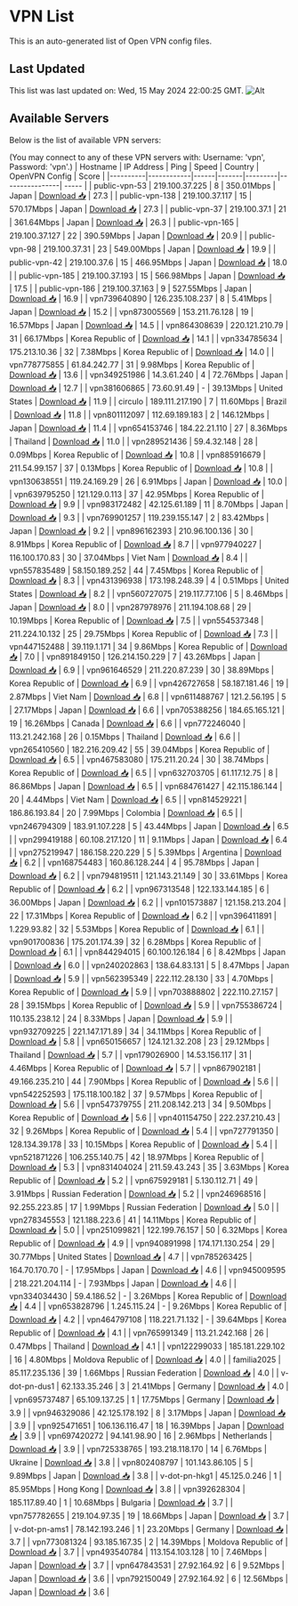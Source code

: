# VPN List

This is an auto-generated list of Open VPN config files.

## Last Updated

This list was last updated on: Wed, 15 May 2024 22:00:25 GMT.
![Alt](https://repobeats.axiom.co/api/embed/186b98318ef1479477931607c1ad7d823f12451f.svg "Repobeats analytics image")

## Available Servers

Below is the list of available VPN servers:

(You may connect to any of these VPN servers with: Username: 'vpn', Password: 'vpn'.)
| Hostname | IP Address | Ping | Speed | Country | OpenVPN Config | Score |
|----------|------------|------|-------|---------|----------------| ----- |
| public-vpn-53 | 219.100.37.225 | 8 | 350.01Mbps | Japan | [Download 📥](./configs/server_0_JP.ovpn) | 27.3 |
| public-vpn-138 | 219.100.37.117 | 15 | 570.17Mbps | Japan | [Download 📥](./configs/server_1_JP.ovpn) | 27.3 |
| public-vpn-37 | 219.100.37.1 | 21 | 361.64Mbps | Japan | [Download 📥](./configs/server_2_JP.ovpn) | 26.3 |
| public-vpn-165 | 219.100.37.127 | 22 | 390.59Mbps | Japan | [Download 📥](./configs/server_3_JP.ovpn) | 20.9 |
| public-vpn-98 | 219.100.37.31 | 23 | 549.00Mbps | Japan | [Download 📥](./configs/server_4_JP.ovpn) | 19.9 |
| public-vpn-42 | 219.100.37.6 | 15 | 466.95Mbps | Japan | [Download 📥](./configs/server_5_JP.ovpn) | 18.0 |
| public-vpn-185 | 219.100.37.193 | 15 | 566.98Mbps | Japan | [Download 📥](./configs/server_6_JP.ovpn) | 17.5 |
| public-vpn-186 | 219.100.37.163 | 9 | 527.55Mbps | Japan | [Download 📥](./configs/server_7_JP.ovpn) | 16.9 |
| vpn739640890 | 126.235.108.237 | 8 | 5.41Mbps | Japan | [Download 📥](./configs/server_8_JP.ovpn) | 15.2 |
| vpn873005569 | 153.211.76.128 | 19 | 16.57Mbps | Japan | [Download 📥](./configs/server_9_JP.ovpn) | 14.5 |
| vpn864308639 | 220.121.210.79 | 31 | 66.17Mbps | Korea Republic of | [Download 📥](./configs/server_10_KR.ovpn) | 14.1 |
| vpn334785634 | 175.213.10.36 | 32 | 7.38Mbps | Korea Republic of | [Download 📥](./configs/server_11_KR.ovpn) | 14.0 |
| vpn778775855 | 61.84.242.77 | 31 | 9.98Mbps | Korea Republic of | [Download 📥](./configs/server_12_KR.ovpn) | 13.6 |
| vpn349251986 | 14.3.61.240 | 4 | 72.76Mbps | Japan | [Download 📥](./configs/server_13_JP.ovpn) | 12.7 |
| vpn381606865 | 73.60.91.49 | - | 39.13Mbps | United States | [Download 📥](./configs/server_14_US.ovpn) | 11.9 |
| circulo | 189.111.217.190 | 7 | 11.60Mbps | Brazil | [Download 📥](./configs/server_15_BR.ovpn) | 11.8 |
| vpn801112097 | 112.69.189.183 | 2 | 146.12Mbps | Japan | [Download 📥](./configs/server_16_JP.ovpn) | 11.4 |
| vpn654153746 | 184.22.21.110 | 27 | 8.36Mbps | Thailand | [Download 📥](./configs/server_17_TH.ovpn) | 11.0 |
| vpn289521436 | 59.4.32.148 | 28 | 0.09Mbps | Korea Republic of | [Download 📥](./configs/server_18_KR.ovpn) | 10.8 |
| vpn885916679 | 211.54.99.157 | 37 | 0.13Mbps | Korea Republic of | [Download 📥](./configs/server_19_KR.ovpn) | 10.8 |
| vpn130638551 | 119.24.169.29 | 26 | 6.91Mbps | Japan | [Download 📥](./configs/server_20_JP.ovpn) | 10.0 |
| vpn639795250 | 121.129.0.113 | 37 | 42.95Mbps | Korea Republic of | [Download 📥](./configs/server_21_KR.ovpn) | 9.9 |
| vpn983172482 | 42.125.61.189 | 11 | 8.70Mbps | Japan | [Download 📥](./configs/server_22_JP.ovpn) | 9.3 |
| vpn769901257 | 119.239.155.147 | 2 | 83.42Mbps | Japan | [Download 📥](./configs/server_23_JP.ovpn) | 9.2 |
| vpn896162393 | 210.96.100.136 | 30 | 8.91Mbps | Korea Republic of | [Download 📥](./configs/server_24_KR.ovpn) | 8.7 |
| vpn977940227 | 116.100.170.83 | 30 | 37.04Mbps | Viet Nam | [Download 📥](./configs/server_25_VN.ovpn) | 8.4 |
| vpn557835489 | 58.150.189.252 | 44 | 7.45Mbps | Korea Republic of | [Download 📥](./configs/server_26_KR.ovpn) | 8.3 |
| vpn431396938 | 173.198.248.39 | 4 | 0.51Mbps | United States | [Download 📥](./configs/server_27_US.ovpn) | 8.2 |
| vpn560727075 | 219.117.77.106 | 5 | 8.46Mbps | Japan | [Download 📥](./configs/server_28_JP.ovpn) | 8.0 |
| vpn287978976 | 211.194.108.68 | 29 | 10.19Mbps | Korea Republic of | [Download 📥](./configs/server_29_KR.ovpn) | 7.5 |
| vpn554537348 | 211.224.10.132 | 25 | 29.75Mbps | Korea Republic of | [Download 📥](./configs/server_30_KR.ovpn) | 7.3 |
| vpn447152488 | 39.119.1.171 | 34 | 9.86Mbps | Korea Republic of | [Download 📥](./configs/server_31_KR.ovpn) | 7.0 |
| vpn891849150 | 126.214.150.229 | 7 | 43.26Mbps | Japan | [Download 📥](./configs/server_32_JP.ovpn) | 6.9 |
| vpn961646529 | 211.220.87.239 | 30 | 38.89Mbps | Korea Republic of | [Download 📥](./configs/server_33_KR.ovpn) | 6.9 |
| vpn426727658 | 58.187.181.46 | 19 | 2.87Mbps | Viet Nam | [Download 📥](./configs/server_34_VN.ovpn) | 6.8 |
| vpn611488767 | 121.2.56.195 | 5 | 27.17Mbps | Japan | [Download 📥](./configs/server_35_JP.ovpn) | 6.6 |
| vpn705388256 | 184.65.165.121 | 19 | 16.26Mbps | Canada | [Download 📥](./configs/server_36_CA.ovpn) | 6.6 |
| vpn772246040 | 113.21.242.168 | 26 | 0.15Mbps | Thailand | [Download 📥](./configs/server_37_TH.ovpn) | 6.6 |
| vpn265410560 | 182.216.209.42 | 55 | 39.04Mbps | Korea Republic of | [Download 📥](./configs/server_38_KR.ovpn) | 6.5 |
| vpn467583080 | 175.211.20.24 | 30 | 38.74Mbps | Korea Republic of | [Download 📥](./configs/server_39_KR.ovpn) | 6.5 |
| vpn632703705 | 61.117.12.75 | 8 | 86.86Mbps | Japan | [Download 📥](./configs/server_40_JP.ovpn) | 6.5 |
| vpn684761427 | 42.115.186.144 | 20 | 4.44Mbps | Viet Nam | [Download 📥](./configs/server_41_VN.ovpn) | 6.5 |
| vpn814529221 | 186.86.193.84 | 20 | 7.99Mbps | Colombia | [Download 📥](./configs/server_42_CO.ovpn) | 6.5 |
| vpn246794309 | 183.91.107.228 | 5 | 43.44Mbps | Japan | [Download 📥](./configs/server_43_JP.ovpn) | 6.5 |
| vpn299419188 | 60.108.217.120 | 11 | 9.11Mbps | Japan | [Download 📥](./configs/server_44_JP.ovpn) | 6.4 |
| vpn275219947 | 186.158.220.229 | 5 | 5.39Mbps | Argentina | [Download 📥](./configs/server_45_AR.ovpn) | 6.2 |
| vpn168754483 | 160.86.128.244 | 4 | 95.78Mbps | Japan | [Download 📥](./configs/server_46_JP.ovpn) | 6.2 |
| vpn794819511 | 121.143.21.149 | 30 | 33.61Mbps | Korea Republic of | [Download 📥](./configs/server_47_KR.ovpn) | 6.2 |
| vpn967313548 | 122.133.144.185 | 6 | 36.00Mbps | Japan | [Download 📥](./configs/server_48_JP.ovpn) | 6.2 |
| vpn101573887 | 121.158.213.204 | 22 | 17.31Mbps | Korea Republic of | [Download 📥](./configs/server_49_KR.ovpn) | 6.2 |
| vpn396411891 | 1.229.93.82 | 32 | 5.53Mbps | Korea Republic of | [Download 📥](./configs/server_50_KR.ovpn) | 6.1 |
| vpn901700836 | 175.201.174.39 | 32 | 6.28Mbps | Korea Republic of | [Download 📥](./configs/server_51_KR.ovpn) | 6.1 |
| vpn844294015 | 60.100.126.184 | 6 | 8.42Mbps | Japan | [Download 📥](./configs/server_52_JP.ovpn) | 6.0 |
| vpn240202863 | 138.64.83.131 | 5 | 8.47Mbps | Japan | [Download 📥](./configs/server_53_JP.ovpn) | 5.9 |
| vpn562395349 | 222.112.28.130 | 33 | 4.70Mbps | Korea Republic of | [Download 📥](./configs/server_54_KR.ovpn) | 5.9 |
| vpn703888802 | 222.110.27.157 | 28 | 39.15Mbps | Korea Republic of | [Download 📥](./configs/server_55_KR.ovpn) | 5.9 |
| vpn755386724 | 110.135.238.12 | 24 | 8.33Mbps | Japan | [Download 📥](./configs/server_56_JP.ovpn) | 5.9 |
| vpn932709225 | 221.147.171.89 | 34 | 34.11Mbps | Korea Republic of | [Download 📥](./configs/server_57_KR.ovpn) | 5.8 |
| vpn650156657 | 124.121.32.208 | 23 | 29.12Mbps | Thailand | [Download 📥](./configs/server_58_TH.ovpn) | 5.7 |
| vpn179026900 | 14.53.156.117 | 31 | 4.46Mbps | Korea Republic of | [Download 📥](./configs/server_59_KR.ovpn) | 5.7 |
| vpn867902181 | 49.166.235.210 | 44 | 7.90Mbps | Korea Republic of | [Download 📥](./configs/server_60_KR.ovpn) | 5.6 |
| vpn542252593 | 175.118.100.182 | 37 | 9.57Mbps | Korea Republic of | [Download 📥](./configs/server_61_KR.ovpn) | 5.6 |
| vpn547379755 | 211.208.142.213 | 34 | 9.50Mbps | Korea Republic of | [Download 📥](./configs/server_62_KR.ovpn) | 5.6 |
| vpn401154750 | 222.237.210.43 | 32 | 9.26Mbps | Korea Republic of | [Download 📥](./configs/server_63_KR.ovpn) | 5.4 |
| vpn727791350 | 128.134.39.178 | 33 | 10.15Mbps | Korea Republic of | [Download 📥](./configs/server_64_KR.ovpn) | 5.4 |
| vpn521871226 | 106.255.140.75 | 42 | 18.97Mbps | Korea Republic of | [Download 📥](./configs/server_65_KR.ovpn) | 5.3 |
| vpn831404024 | 211.59.43.243 | 35 | 3.63Mbps | Korea Republic of | [Download 📥](./configs/server_66_KR.ovpn) | 5.2 |
| vpn675929181 | 5.130.112.71 | 49 | 3.91Mbps | Russian Federation | [Download 📥](./configs/server_67_RU.ovpn) | 5.2 |
| vpn246968516 | 92.255.223.85 | 17 | 1.99Mbps | Russian Federation | [Download 📥](./configs/server_68_RU.ovpn) | 5.0 |
| vpn278345553 | 121.188.223.6 | 41 | 14.11Mbps | Korea Republic of | [Download 📥](./configs/server_69_KR.ovpn) | 5.0 |
| vpn251099821 | 122.199.76.157 | 50 | 6.32Mbps | Korea Republic of | [Download 📥](./configs/server_70_KR.ovpn) | 4.9 |
| vpn940891998 | 174.171.130.254 | 29 | 30.77Mbps | United States | [Download 📥](./configs/server_71_US.ovpn) | 4.7 |
| vpn785263425 | 164.70.170.70 | - | 17.95Mbps | Japan | [Download 📥](./configs/server_72_JP.ovpn) | 4.6 |
| vpn945009595 | 218.221.204.114 | - | 7.93Mbps | Japan | [Download 📥](./configs/server_73_JP.ovpn) | 4.6 |
| vpn334034430 | 59.4.186.52 | - | 3.26Mbps | Korea Republic of | [Download 📥](./configs/server_74_KR.ovpn) | 4.4 |
| vpn653828796 | 1.245.115.24 | - | 9.26Mbps | Korea Republic of | [Download 📥](./configs/server_75_KR.ovpn) | 4.2 |
| vpn464797108 | 118.221.71.132 | - | 39.64Mbps | Korea Republic of | [Download 📥](./configs/server_76_KR.ovpn) | 4.1 |
| vpn765991349 | 113.21.242.168 | 26 | 0.47Mbps | Thailand | [Download 📥](./configs/server_77_TH.ovpn) | 4.1 |
| vpn122299033 | 185.181.229.102 | 16 | 4.80Mbps | Moldova Republic of | [Download 📥](./configs/server_78_MD.ovpn) | 4.0 |
| familia2025 | 85.117.235.136 | 39 | 1.66Mbps | Russian Federation | [Download 📥](./configs/server_79_RU.ovpn) | 4.0 |
| v-dot-pn-dus1 | 62.133.35.246 | 3 | 21.41Mbps | Germany | [Download 📥](./configs/server_80_DE.ovpn) | 4.0 |
| vpn695737487 | 65.109.137.25 | 1 | 17.75Mbps | Germany | [Download 📥](./configs/server_81_DE.ovpn) | 3.9 |
| vpn946329086 | 42.125.178.192 | 8 | 3.17Mbps | Japan | [Download 📥](./configs/server_82_JP.ovpn) | 3.9 |
| vpn925471651 | 106.136.116.47 | 18 | 16.39Mbps | Japan | [Download 📥](./configs/server_83_JP.ovpn) | 3.9 |
| vpn697420272 | 94.141.98.90 | 16 | 2.96Mbps | Netherlands | [Download 📥](./configs/server_84_NL.ovpn) | 3.9 |
| vpn725338765 | 193.218.118.170 | 14 | 6.76Mbps | Ukraine | [Download 📥](./configs/server_85_UA.ovpn) | 3.8 |
| vpn802408797 | 101.143.86.105 | 5 | 9.89Mbps | Japan | [Download 📥](./configs/server_86_JP.ovpn) | 3.8 |
| v-dot-pn-hkg1 | 45.125.0.246 | 1 | 85.95Mbps | Hong Kong | [Download 📥](./configs/server_87_HK.ovpn) | 3.8 |
| vpn392628304 | 185.117.89.40 | 1 | 10.68Mbps | Bulgaria | [Download 📥](./configs/server_88_BG.ovpn) | 3.7 |
| vpn757782655 | 219.104.97.35 | 19 | 18.66Mbps | Japan | [Download 📥](./configs/server_89_JP.ovpn) | 3.7 |
| v-dot-pn-ams1 | 78.142.193.246 | 1 | 23.20Mbps | Germany | [Download 📥](./configs/server_90_DE.ovpn) | 3.7 |
| vpn773081324 | 93.185.167.35 | 2 | 14.39Mbps | Moldova Republic of | [Download 📥](./configs/server_91_MD.ovpn) | 3.7 |
| vpn493540784 | 113.154.103.128 | 10 | 7.46Mbps | Japan | [Download 📥](./configs/server_92_JP.ovpn) | 3.7 |
| vpn647843531 | 27.92.164.92 | 6 | 9.52Mbps | Japan | [Download 📥](./configs/server_93_JP.ovpn) | 3.6 |
| vpn792150049 | 27.92.164.92 | 6 | 12.56Mbps | Japan | [Download 📥](./configs/server_94_JP.ovpn) | 3.6 |
